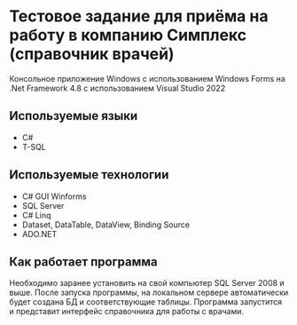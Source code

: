 # Тестовое задание для приёма на работу в компанию Симплекс (справочник врачей)
Консольное приложение Windows с использованием Windows Forms на .Net Framework 4.8 с использованием Visual Studio 2022
## Используемые языки
- C#
- T-SQL
## Используемые технологии
- C# GUI Winforms
- SQL Server
- C# Linq
- Dataset, DataTable, DataView, Binding Source
- ADO.NET
## Как работает программа
Необходимо заранее установить на свой компьютер SQL Server 2008 и выше. 
После запуска программы, на локальном сервере автоматически будет создана БД и соответствующие таблицы.
Программа запустится и представит интерфейс справочника для работы с врачами.
